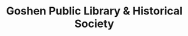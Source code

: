---
layout: repo
title: "Goshen Public Library & Historical Society"
id: 20539
permalink: repos/20539/
---